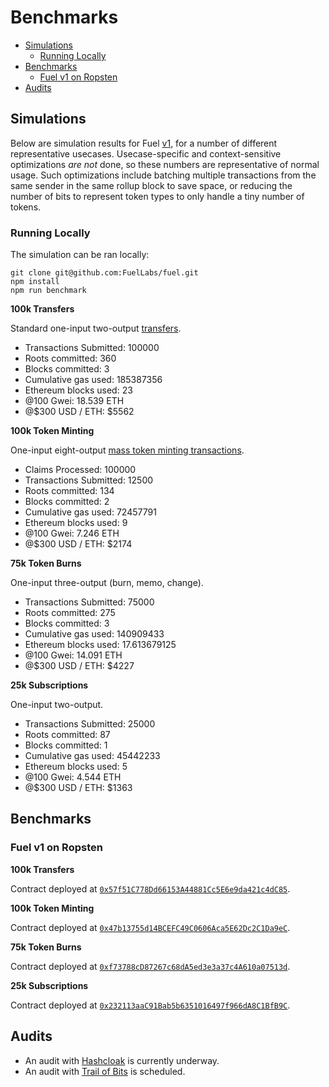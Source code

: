 Benchmarks
===

- [Simulations](#simulations)
    - [Running Locally](#running-locally)
- [Benchmarks](#benchmarks)
    - [Fuel v1 on Ropsten](#fuel-v1-on-ropsten)
- [Audits](#audits)

Simulations
---

Below are simulation results for Fuel [v1](../5.%20Future%20Roadmap/1.%20Planned%20Features.md), for a number of different representative usecases. Usecase-specific and context-sensitive optimizations _are not_ done, so these numbers are representative of normal usage. Such optimizations include batching multiple transactions from the same sender in the same rollup block to save space, or reducing the number of bits to represent token types to only handle a tiny number of tokens.

### Running Locally

The simulation can be ran locally:

```
git clone git@github.com:FuelLabs/fuel.git
npm install
npm run benchmark
```

**100k Transfers**

Standard one-input two-output [transfers](../3.%20Concepts/0.%20Fundamentals/4.%20Transaction%20Architecture.md#simple-send-example).

- Transactions Submitted: 100000
- Roots committed: 360
- Blocks committed: 3
- Cumulative gas used: 185387356
- Ethereum blocks used: 23
- @100 Gwei: 18.539 ETH
- @$300 USD / ETH: $5562

**100k Token Minting**

One-input eight-output [mass token minting transactions](../4.%20Tools%20and%20Applications/1.%20Token%20Minting.md).

- Claims Processed: 100000
- Transactions Submitted: 12500
- Roots committed: 134
- Blocks committed: 2
- Cumulative gas used: 72457791
- Ethereum blocks used: 9
- @100 Gwei: 7.246 ETH
- @$300 USD / ETH: $2174

**75k Token Burns**

One-input three-output (burn, memo, change).

- Transactions Submitted: 75000
- Roots committed: 275
- Blocks committed: 3
- Cumulative gas used: 140909433
- Ethereum blocks used: 17.613679125
- @100 Gwei: 14.091 ETH
- @$300 USD / ETH: $4227

**25k Subscriptions**

One-input two-output.

- Transactions Submitted: 25000
- Roots committed: 87
- Blocks committed: 1
- Cumulative gas used: 45442233
- Ethereum blocks used: 5
- @100 Gwei: 4.544 ETH
- @$300 USD / ETH: $1363

Benchmarks
---

### Fuel v1 on Ropsten

**100k Transfers**

Contract deployed at [`0x57f51C778Dd66153A44881Cc5E6e9da421c4dC85`](https://ropsten.etherscan.io/address/0x57f51c778dd66153a44881cc5e6e9da421c4dc85).

**100k Token Minting**

Contract deployed at [`0x47b13755d14BCEFC49C0606Aca5E62Dc2C1Da9eC`](https://ropsten.etherscan.io/address/0x47b13755d14bcefc49c0606aca5e62dc2c1da9ec).

**75k Token Burns**

Contract deployed at [`0xf73788cD87267c68dA5ed3e3a37c4A610a07513d`](https://ropsten.etherscan.io/address/0xf73788cd87267c68da5ed3e3a37c4a610a07513d).

**25k Subscriptions**

Contract deployed at [`0x232113aaC91Bab5b6351016497f966dA8C1BfB9C`](https://ropsten.etherscan.io/address/0x232113aac91bab5b6351016497f966da8c1bfb9c).

Audits
---

- An audit with [Hashcloak](https://hashcloak.com) is currently underway.
- An audit with [Trail of Bits](https://www.trailofbits.com) is scheduled.
